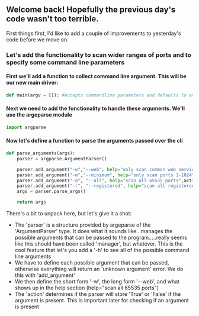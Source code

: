 ## Welcome back! Hopefully the previous day's code wasn't too terrible. 

First things first, I'd like to add a couple of improvements to yesterday's code before we move on. 

### Let's add the functionality to scan wider ranges of ports and to specify some command line parameters

#### First we'll add a function to collect command line argument. This will be our new main driver:

```Python
def main(argv = []): #Accepts commandline parameters and defaults to empty list if none
```
#### Next we need to add the functionality to handle these arguments. We'll use the argeparse module

```Python
import argparse
```
#### Now let's define a function to parse the arguments passed over the cli
```Python
def parse_arguments(args):
    parser = argparse.ArgumentParser()

    parser.add_argument("-w","--web", help="only scan common web service ports",action="store_true")
    parser.add_argument("-m","--minimum", help="only scan ports 1-1024",action="store_true")
    parser.add_argument("-a", "--all", help="scan all 65535 ports",action="store_true")
    parser.add_argument("-r", "--registered", help="scan all registered ports (1025-49151)",action="store_true")
    args = parser.parse_args()

    return args
```

There's a bit to unpack here, but let's give it a shot:
- The 'parser' is a structure provided by argeparse of the 'ArgumentParser' type. It does what it sounds like...manages the possible arguments that can be 
passed to the program.....really seems like this should have been called 'manager', but whatever. This is the cool feature that let's you add a '-h' to see
all of the possible command line arguments
- We have to define each possible argument that can be passed, otherwise everything will return an 'unknown argument' error. We do this with 'add_argument'
- We then define the short form '-w', the long form '--web', and what shows up in the help section (help="scan all 65535 ports")
- The 'action' determines if the parser will store 'True' or 'False' if the argument is present. This is important later for checking if an argument is present

